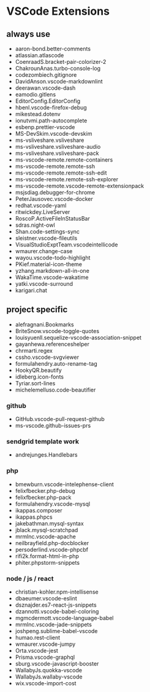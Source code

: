 # VSCode Extensions

## always use

- aaron-bond.better-comments
- atlassian.atlascode
- CoenraadS.bracket-pair-colorizer-2
- ChakrounAnas.turbo-console-log
- codezombiech.gitignore
- DavidAnson.vscode-markdownlint
- deerawan.vscode-dash
- eamodio.gitlens
- EditorConfig.EditorConfig
- hbenl.vscode-firefox-debug
- mikestead.dotenv
- ionutvmi.path-autocomplete
- esbenp.prettier-vscode
- MS-DevSkim.vscode-devskim
- ms-vsliveshare.vsliveshare
- ms-vsliveshare.vsliveshare-audio
- ms-vsliveshare.vsliveshare-pack
- ms-vscode-remote.remote-containers
- ms-vscode-remote.remote-ssh
- ms-vscode-remote.remote-ssh-edit
- ms-vscode-remote.remote-ssh-explorer
- ms-vscode-remote.vscode-remote-extensionpack
- msjsdiag.debugger-for-chrome
- PeterJausovec.vscode-docker
- redhat.vscode-yaml
- ritwickdey.LiveServer
- RoscoP.ActiveFileInStatusBar
- sdras.night-owl
- Shan.code-settings-sync
- sleistner.vscode-fileutils
- VisualStudioExptTeam.vscodeintellicode
- wmaurer.change-case
- wayou.vscode-todo-highlight
- PKief.material-icon-theme
- yzhang.markdown-all-in-one
- WakaTime.vscode-wakatime
- yatki.vscode-surround
- karigari.chat

## project specific

- alefragnani.Bookmarks
- BriteSnow.vscode-toggle-quotes
- louisyuenll.sequelize-vscode-association-snippet
- gayanhewa.referenceshelper
- chrmarti.regex
- cssho.vscode-svgviewer
- formulahendry.auto-rename-tag
- HookyQR.beautify
- idleberg.icon-fonts
- Tyriar.sort-lines
- michelemelluso.code-beautifier

### github

- GitHub.vscode-pull-request-github
- ms-vscode.github-issues-prs

### sendgrid template work

- andrejunges.Handlebars

### php

- bmewburn.vscode-intelephense-client
- felixfbecker.php-debug
- felixfbecker.php-pack
- formulahendry.vscode-mysql
- ikappas.composer
- ikappas.phpcs
- jakebathman.mysql-syntax
- jblack.mysql-scratchpad
- mrmlnc.vscode-apache
- neilbrayfield.php-docblocker
- persoderlind.vscode-phpcbf
- rifi2k.format-html-in-php
- phiter.phpstorm-snippets

### node / js / react

- christian-kohler.npm-intellisense
- dbaeumer.vscode-eslint
- dsznajder.es7-react-js-snippets
- dzannotti.vscode-babel-coloring
- mgmcdermott.vscode-language-babel
- mrmlnc.vscode-jade-snippets
- joshpeng.sublime-babel-vscode
- humao.rest-client
- wmaurer.vscode-jumpy
- Orta.vscode-jest
- Prisma.vscode-graphql
- sburg.vscode-javascript-booster
- WallabyJs.quokka-vscode
- WallabyJs.wallaby-vscode
- wix.vscode-import-cost
